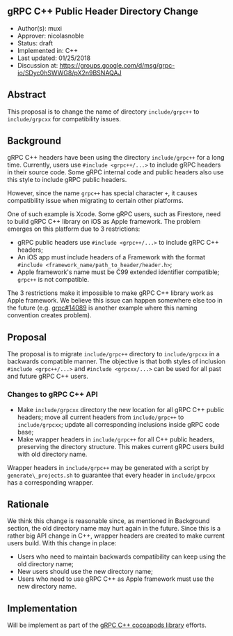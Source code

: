 gRPC C++ Public Header Directory Change
----
* Author(s): muxi
* Approver: nicolasnoble
* Status: draft
* Implemented in: C++
* Last updated: 01/25/2018
* Discussion at: https://groups.google.com/d/msg/grpc-io/SDyc0hSWWG8/pX2n9BSNAQAJ

## Abstract
This proposal is to change the name of directory `include/grpc++` to `include/grpcxx` for compatibility issues. 

## Background
gRPC C++ headers have been using the directory `include/grpc++` for a long time. Currently, users use `#include <grpc++/...>` to include gRPC headers in their source code. Some gRPC internal code and public headers also use this style to include gRPC public headers.

However, since the name `grpc++` has special character `+`, it causes compatibility issue when migrating to certain other platforms.

One of such example is Xcode. Some gRPC users, such as Firestore, need to build gRPC C++ library on iOS as Apple framework. The problem emerges on this platform due to 3 restrictions:
- gRPC public headers use `#include <grpc++/...>` to include gRPC C++ headers;
- An iOS app must include headers of a Framework with the format `#include <framework_name/path_to_header/header.h>`;
- Apple framework's name must be C99 extended identifier compatible; `grpc++` is not compatible.

The 3 restrictions make it impossible to make gRPC C++ library work as Apple framework. We believe this issue can happen somewhere else too in the future (e.g. [grpc#14089](https://github.com/grpc/grpc/pull/14089) is another example where this naming convention creates problem).

## Proposal

The proposal is to migrate `include/grpc++` directory to `include/grpcxx` in a backwards compatible manner. The objective is that both styles of inclusion `#include <grpc++/...>` and `#include <grpcxx/...>` can be used for all past and future gRPC C++ users.

### Changes to gRPC C++ API

- Make `include/grpcxx` directory the new location for all gRPC C++ public headers; move all current headers from `include/grpc++` to `include/grpcxx`; update all corresponding inclusions inside gRPC code base;
- Make wrapper headers in `include/grpc++` for all C++ public headers, preserving the directory structure. This makes current gRPC users build with old directory name.

Wrapper headers in `include/grpc++` may be generated with a script by `generate\_projects.sh` to guarantee that every header in `include/grpcxx` has a corresponding wrapper.

## Rationale
We think this change is reasonable since, as mentioned in Background section, the old directory name may hurt again in the future. Since this is a rather big API change in C++, wrapper headers are created to make current users build. With this change in place:
- Users who need to maintain backwards compatibility can keep using the old directory name;
- New users should use the new directory name;
- Users who need to use gRPC C++ as Apple framework must use the new directory name.

## Implementation
Will be implement as part of the [gRPC C++ cocoapods library](https://github.com/grpc/grpc/issues/13582) efforts.
